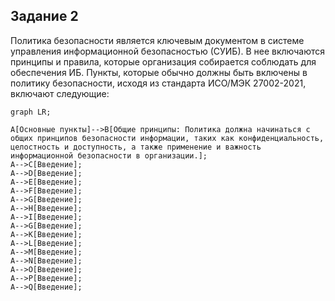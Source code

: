 ## Задание 2
Политика безопасности является ключевым документом в системе управления информационной безопасностью (СУИБ). В нее включаются принципы и правила, которые организация собирается соблюдать для обеспечения ИБ. Пункты, которые обычно должны быть включены в политику безопасности, исходя из стандарта ИСО/МЭК 27002-2021, включают следующие:
```mermaid
graph LR;

A[Основные пункты]-->B[Общие принципы: Политика должна начинаться с общих принципов безопасности информации, таких как конфиденциальность, целостность и доступность, а также применение и важность информационной безопасности в организации.];
A-->C[Введение];
A-->D[Введение];
A-->E[Введение];
A-->F[Введение];
A-->G[Введение];
A-->H[Введение];
A-->I[Введение];
A-->G[Введение];
A-->K[Введение];
A-->L[Введение];
A-->M[Введение];
A-->N[Введение];
A-->O[Введение];
A-->P[Введение];
A-->Q[Введение];
```